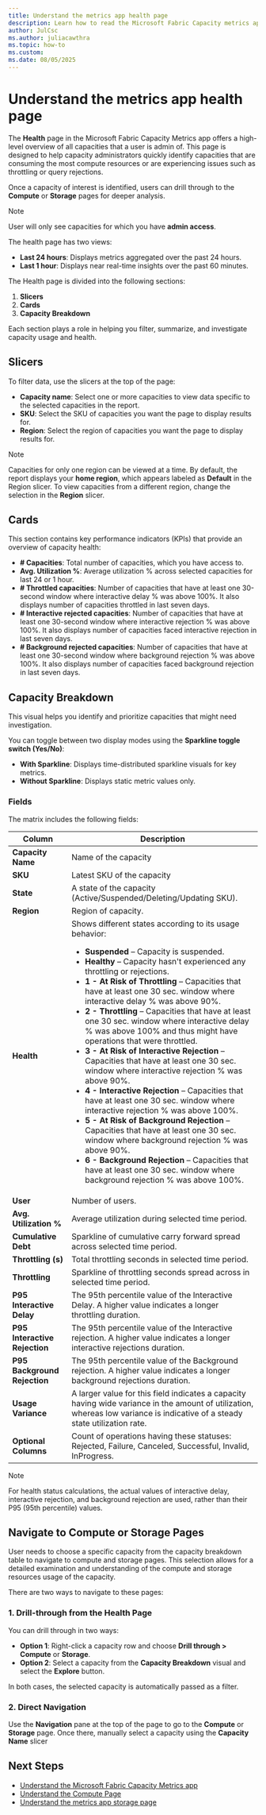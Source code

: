 ```yaml
---
title: Understand the metrics app health page
description: Learn how to read the Microsoft Fabric Capacity metrics app's health page.
author: JulCsc
ms.author: juliacawthra
ms.topic: how-to
ms.custom:
ms.date: 08/05/2025
---
```


# Understand the metrics app health page

The **Health** page in the Microsoft Fabric Capacity Metrics app offers a high-level overview of all capacities that a user is admin of. This page is designed to help capacity administrators quickly identify capacities that are consuming the most compute resources or are experiencing issues such as throttling or query rejections.

Once a capacity of interest is identified, users can drill through to the **Compute** or **Storage** pages for deeper analysis.

> [!NOTE]
> User will only see capacities for which you have **admin access**.

The health page has two views:

* **Last 24 hours**: Displays metrics aggregated over the past 24 hours.
* **Last 1 hour**: Displays near real-time insights over the past 60 minutes.

The Health page is divided into the following sections:

1. **Slicers**
2. **Cards**
3. **Capacity Breakdown**

Each section plays a role in helping you filter, summarize, and investigate capacity usage and health.

## Slicers

To filter data, use the slicers at the top of the page:

* **Capacity name**: Select one or more capacities to view data specific to the selected capacities in the report.
* **SKU**: Select the SKU of capacities you want the page to display results for.
* **Region**: Select the region of capacities you want the page to display results for.

> [!NOTE]
> Capacities for only one region can be viewed at a time. By default, the report displays your **home region**, which appears labeled as **Default** in the Region slicer.
> To view capacities from a different region, change the selection in the **Region** slicer.

## Cards

This section contains key performance indicators (KPIs) that provide an overview of capacity health:

* **\# Capacities**: Total number of capacities, which you have access to.
* **Avg. Utilization %**: Average utilization % across selected capacities for last 24 or 1 hour.
* **\# Throttled capacities**: Number of capacities that have at least one 30-second window where interactive delay % was above 100%. It also displays number of capacities throttled in last seven days.
* **\# Interactive rejected capacities**: Number of capacities that have at least one 30-second window where interactive rejection % was above 100%. It also displays number of capacities faced interactive rejection in last seven days.
* **\# Background rejected capacities**: Number of capacities that have at least one 30-second window where background rejection % was above 100%. It also displays number of capacities faced background rejection in last seven days.


## Capacity Breakdown

This visual helps you identify and prioritize capacities that might need investigation.

You can toggle between two display modes using the **Sparkline toggle switch (Yes/No)**:

* **With Sparkline**: Displays time-distributed sparkline visuals for key metrics.
* **Without Sparkline**: Displays static metric values only.

### Fields

The matrix includes the following fields:

| Column                        | Description|
| ----------------------------- | ------------------------------------------------------------------------------------------------------------------------------------------------------------------------------------------------------------------------------------------------------------------------------------------------------------------------------------------------------------------------------------------------------------------------------------------------------------------------------------------------------------------------------------------------------------------------------- |
| **Capacity Name**             | Name of the capacity|
| **SKU**                       | Latest SKU of the capacity|
| **State**                     | A state of the capacity (Active/Suspended/Deleting/Updating SKU).|
| **Region**                    | Region of capacity.|
| **Health** | Shows different states according to its usage behavior:<br><ul><li><strong>Suspended</strong> – Capacity is suspended.</li><li><strong>Healthy</strong> – Capacity hasn't experienced any throttling or rejections.</li><li><strong>1 - At Risk of Throttling</strong> – Capacities that have at least one 30 sec. window where interactive delay % was above 90%.</li><li><strong>2 - Throttling</strong> – Capacities that have at least one 30 sec. window where interactive delay % was above 100% and thus might have operations that were throttled.</li><li><strong>3 - At Risk of Interactive Rejection</strong> – Capacities that have at least one 30 sec. window where interactive rejection % was above 90%.</li><li><strong>4 - Interactive Rejection</strong> – Capacities that have at least one 30 sec. window where interactive rejection % was above 100%.</li><li><strong>5 - At Risk of Background Rejection</strong> – Capacities that have at least one 30 sec. window where background rejection % was above 90%.</li><li><strong>6 - Background Rejection</strong> – Capacities that have at least one 30 sec. window where background rejection % was above 100%.</li></ul> |
| **User**| Number of users.|
| **Avg. Utilization %**| Average utilization during selected time period.|
| **Cumulative Debt**| Sparkline of cumulative carry forward spread across selected time period.|
| **Throttling (s)**| Total throttling seconds in selected time period.|
| **Throttling**| Sparkline of throttling seconds spread across in selected time period.|
| **P95 Interactive Delay**     | The 95th percentile value of the Interactive Delay. A higher value indicates a longer throttling duration.|
| **P95 Interactive Rejection** | The 95th percentile value of the Interactive rejection. A higher value indicates a longer interactive rejections duration.|
| **P95 Background Rejection**  | The 95th percentile value of the Background rejection. A higher value indicates a longer background rejections duration.|
| **Usage Variance**            | A larger value for this field indicates a capacity having wide variance in the amount of utilization, whereas low variance is indicative of a steady state utilization rate.|
| **Optional Columns**          | Count of operations having these statuses: Rejected, Failure, Canceled, Successful, Invalid, InProgress.|

> [!NOTE]
> For health status calculations, the actual values of interactive delay, interactive rejection, and background rejection are used, rather than their P95 (95th percentile) values.

## Navigate to Compute or Storage Pages

User needs to choose a specific capacity from the capacity breakdown table to navigate to compute and storage pages. This selection allows for a detailed examination and understanding of the compute and storage resources usage of the capacity. 

There are two ways to navigate to these pages:

### 1. **Drill-through from the Health Page**

You can drill through in two ways:

* **Option 1**: Right-click a capacity row and choose **Drill through > Compute** or **Storage**.
* **Option 2**: Select a capacity from the **Capacity Breakdown** visual and select the **Explore** button.

In both cases, the selected capacity is automatically passed as a filter.

### 2. **Direct Navigation**

Use the **Navigation** pane at the top of the page to go to the **Compute** or **Storage** page.
Once there, manually select a capacity using the **Capacity Name** slicer

## Next Steps

* [Understand the Microsoft Fabric Capacity Metrics app](metrics-app.md)
* [Understand the Compute Page](metrics-app-compute-page.md)
* [Understand the metrics app storage page](metrics-app-storage-page.md)
